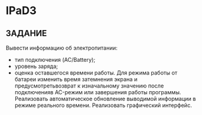 # IPaD3

## ЗАДАНИЕ

Вывести информацию об электропитании:
- тип подключения (AC/Battery);
- уровень заряда;
- оценка оставшегося времени работы. 
	Для  режима  работы  от  батареи  изменить  время  затемнения  экрана  и предусмотретьвозврат  к  изначальному  значению  после подключенияв  AC-режим или завершения работы программы.
	Реализовать  автоматическое  обновление  выводимой  информации  в режиме реального времени.
	Реализовать графический интерфейс.
